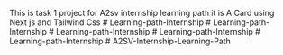 This is task 1 project for A2sv internship learning path
it is A Card using Next js and Tailwind Css #   L e a r n i n g - p a t h - I n t e r n s h i p  
 #   L e a r n i n g - p a t h - I n t e r n s h i p  
 #   L e a r n i n g - p a t h - I n t e r n s h i p  
 #   L e a r n i n g - p a t h - I n t e r n s h i p  
 #   L e a r n i n g - p a t h - I n t e r n s h i p  
 #   A 2 S V - I n t e r n s h i p - L e a r n i n g - P a t h  
 